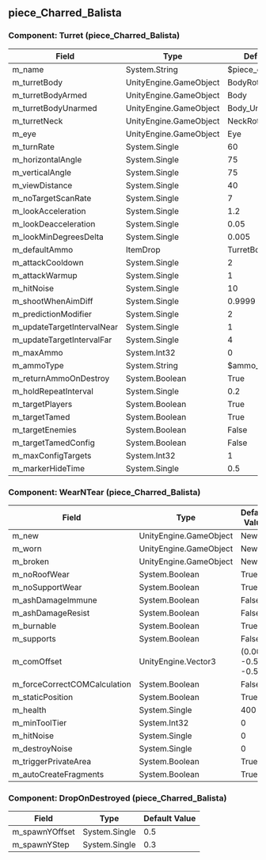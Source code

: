 ## piece_Charred_Balista

### Component: Turret (piece_Charred_Balista)

|Field|Type|Default Value|
|---|---|---|
|m_name|System.String|$piece_charredballista|
|m_turretBody|UnityEngine.GameObject|BodyRotation|
|m_turretBodyArmed|UnityEngine.GameObject|Body|
|m_turretBodyUnarmed|UnityEngine.GameObject|Body_Unarmed|
|m_turretNeck|UnityEngine.GameObject|NeckRotation|
|m_eye|UnityEngine.GameObject|Eye|
|m_turnRate|System.Single|60|
|m_horizontalAngle|System.Single|75|
|m_verticalAngle|System.Single|75|
|m_viewDistance|System.Single|40|
|m_noTargetScanRate|System.Single|7|
|m_lookAcceleration|System.Single|1.2|
|m_lookDeacceleration|System.Single|0.05|
|m_lookMinDegreesDelta|System.Single|0.005|
|m_defaultAmmo|ItemDrop|TurretBoltBone|
|m_attackCooldown|System.Single|2|
|m_attackWarmup|System.Single|1|
|m_hitNoise|System.Single|10|
|m_shootWhenAimDiff|System.Single|0.9999|
|m_predictionModifier|System.Single|2|
|m_updateTargetIntervalNear|System.Single|1|
|m_updateTargetIntervalFar|System.Single|4|
|m_maxAmmo|System.Int32|0|
|m_ammoType|System.String|$ammo_turretbolt|
|m_returnAmmoOnDestroy|System.Boolean|True|
|m_holdRepeatInterval|System.Single|0.2|
|m_targetPlayers|System.Boolean|True|
|m_targetTamed|System.Boolean|True|
|m_targetEnemies|System.Boolean|False|
|m_targetTamedConfig|System.Boolean|False|
|m_maxConfigTargets|System.Int32|1|
|m_markerHideTime|System.Single|0.5|

### Component: WearNTear (piece_Charred_Balista)

|Field|Type|Default Value|
|---|---|---|
|m_new|UnityEngine.GameObject|New|
|m_worn|UnityEngine.GameObject|New|
|m_broken|UnityEngine.GameObject|New|
|m_noRoofWear|System.Boolean|True|
|m_noSupportWear|System.Boolean|True|
|m_ashDamageImmune|System.Boolean|False|
|m_ashDamageResist|System.Boolean|False|
|m_burnable|System.Boolean|True|
|m_supports|System.Boolean|False|
|m_comOffset|UnityEngine.Vector3|(0.00, -0.50, -0.50)|
|m_forceCorrectCOMCalculation|System.Boolean|False|
|m_staticPosition|System.Boolean|True|
|m_health|System.Single|400|
|m_minToolTier|System.Int32|0|
|m_hitNoise|System.Single|0|
|m_destroyNoise|System.Single|0|
|m_triggerPrivateArea|System.Boolean|True|
|m_autoCreateFragments|System.Boolean|True|

### Component: DropOnDestroyed (piece_Charred_Balista)

|Field|Type|Default Value|
|---|---|---|
|m_spawnYOffset|System.Single|0.5|
|m_spawnYStep|System.Single|0.3|

